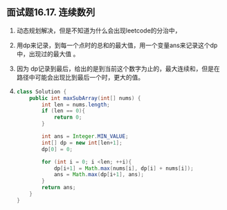 ## 面试题16.17. 连续数列

1. 动态规划解决，但是不知道为什么会出现leetcode的分治中，

2. 用dp来记录，到每一个点时的总和的最大值，用一个变量ans来记录这个dp中，出现过的最大值 。

3. 因为 dp记录到最后，给出的是到当前这个数字为止的，最大连续和，但是在路径中可能会出现比到最后一个时，更大的值。

4. ```java
   class Solution {
       public int maxSubArray(int[] nums) {
           int len = nums.length;
           if (len == 0){
               return 0;
           }
   
           int ans = Integer.MIN_VALUE;
           int[] dp = new int[len+1];
           dp[0] = 0;
   
           for (int i = 0; i <len; ++i){
               dp[i+1] = Math.max(nums[i], dp[i] + nums[i]);
               ans = Math.max(dp[i+1], ans);
           }
           return ans;
       }
   }
   ```

   